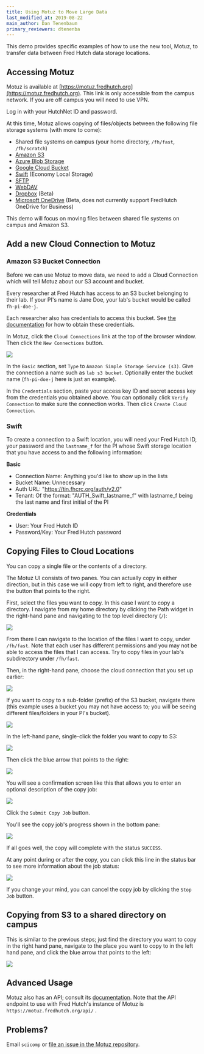 ```yaml
---
title: Using Motuz to Move Large Data
last_modified_at: 2019-08-22
main_author: Dan Tenenbaum
primary_reviewers: dtenenba
---
```


This demo provides specific examples of how to use the new tool, Motuz, to transfer data between Fred Hutch data storage locations.  

## Accessing Motuz

Motuz is available at [https://motuz.fredhutch.org](https://motuz.fredhutch.org).  This link is only accessible from the campus network. If you are off campus you will need to use VPN.

Log in with your HutchNet ID and password.

At this time, Motuz allows copying of files/objects between the following file storage systems (with more to come):

* Shared file systems on campus (your home directory, `/fh/fast`, `/fh/scratch`)
* [Amazon S3](https://aws.amazon.com/s3/)
* [Azure Blob Storage](https://azure.microsoft.com/en-us/services/storage/blobs/)
* [Google Cloud Bucket](https://cloud.google.com/storage/docs/json_api/v1/buckets)
* [Swift](/compdemos/Economy-storage/) (Economy Local Storage)
* [SFTP](https://en.wikipedia.org/wiki/SSH_File_Transfer_Protocol)
* [WebDAV](https://en.wikipedia.org/wiki/WebDAV)
* [Dropbox](https://www.dropbox.com/) (Beta)
* [Microsoft OneDrive](https://onedrive.live.com/about/auth/) (Beta, does not currently support FredHutch OneDrive for Business)

This demo will focus on moving files between 
shared file systems on campus and Amazon S3.

## Add a new Cloud Connection to Motuz

### Amazon S3 Bucket Connection

Before we can use Motuz to move data, we need to add a Cloud Connection
which will tell Motuz about our S3 account and bucket.

Every researcher at Fred Hutch has access to 
an S3 bucket belonging to their lab. If your PI's name is Jane Doe, your lab's bucket would be called `fh-pi-doe-j`. 

Each researcher also has credentials to access 
this bucket. See [the documentation](/scicomputing/access_credentials/#gui-instructions) for how to obtain these credentials.

In Motuz, click the `Cloud Connections` link at the top of the browser window. Then click the `New Connections` button. 

![](/assets/motuz/2019-08-23-12-30-33.png)

In the `Basic` section, set `Type` to `Amazon Simple Storage Service (s3)`. Give the connection a name such as `lab s3 bucket`. Optionally enter the bucket name (`fh-pi-doe-j` here is just an example).

In the `Credentials` section, paste your access key ID and secret access key from the credentials you obtained above. You can optionally click `Verify Connection` to make sure the connection works. Then click `Create Cloud Connection`.

### Swift
To create a connection to a Swift location, you will need your Fred Hutch ID, your password and the `lastname_f` for the PI whose Swift storage location that you have access to and the following information:

  **Basic**
  - Connection Name:  Anything you'd like to show up in the lists
  - Bucket Name: Unnecessary
  - Auth URL: "https://tin.fhcrc.org/auth/v2.0"
  - Tenant: Of the format: "AUTH_Swift_lastname_f" with lastname_f being the last name and first initial of the PI
  
  **Credentials**
  - User:  Your Fred Hutch ID
  - Password/Key: Your Fred Hutch password



## Copying Files to Cloud Locations

You can copy a single file or the contents of a directory. 

The Motuz UI consists of two panes. You can actually copy in either direction, but in this case we will copy from left to right, and therefore use the button that points to the right.

First, select the files you want to copy. In this case I want to copy a directory. I navigate from my home directory by clicking the Path widget in the right-hand pane and navigating to the top level directory (`/`):

![](/assets/motuz/2019-08-29-11-57-11.png)

From there I can navigate to the location
of the files I want to copy, under `/fh/fast`.
Note that each user has different permissions and you may not be able to access the files that I can access. Try to copy files in your lab's subdirectory under `/fh/fast`.

Then, in the right-hand pane, choose the cloud connection that you set up earlier:

![](/assets/motuz/2019-08-29-11-59-47.png)

If you want to copy to a sub-folder (prefix) 
of the S3 bucket, navigate there (this example uses a bucket you may not have access to; you will be seeing different files/folders
in your PI's bucket).

![](/assets/motuz/2019-08-29-12-02-29.png)

In the left-hand pane, single-click the folder you want to copy to S3:

![](/assets/motuz/2019-08-29-12-03-33.png)

Then click the blue arrow that points to the right:

![](/assets/motuz/2019-08-29-12-03-58.png)

You will see a confirmation screen like this that allows you to enter an optional description of the copy job:

![](/assets/motuz/2019-08-29-12-05-23.png)

Click the `Submit Copy Job` button. 

You'll see the copy job's progress shown in the bottom pane:

![](/assets/motuz/2019-08-29-12-06-01.png)

If all goes well, the copy will complete with the status `SUCCESS`. 

At any point during or after the copy, you can click this line in the status bar to see more information about the job status:

![](/assets/motuz/2019-08-29-12-08-16.png)

If you change your mind, you can cancel the copy job by clicking the `Stop Job` button.


## Copying from S3 to a shared directory on campus

This is similar to the previous steps; just find the directory you want to copy in the right hand pane, navigate to the place you want to copy to in the left hand pane, and click the blue arrow that points to the left:

![](/assets/motuz/2019-08-29-12-13-27.png)


## Advanced Usage

Motuz also has an API; consult its [documentation](https://github.com/FredHutch/motuz/#how-to-use-the-api). Note that the API endpoint to use with Fred Hutch's instance of Motuz is `https://motuz.fredhutch.org/api/` .

## Problems?

Email `scicomp` or [file an issue in the Motuz repository](https://github.com/FredHutch/motuz/issues/new).
